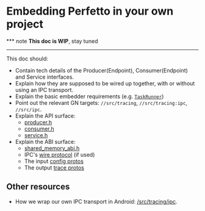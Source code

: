 # Embedding Perfetto in your own project

*** note
**This doc is WIP**, stay tuned
<!-- TODO(primiano): write embedder guide doc. -->
***


This doc should:
- Contain tech details of the Producer(Endpoint), Consumer(Endpoint) and Service
  interfaces.
- Explain how they are supposed to be wired up together, with or without
  using an IPC transport.
- Explain the basic embedder requirements (e.g. [`TaskRunner`](/include/perfetto/base/task_runner.h))
- Point out the relevant GN targets:
  `//src/tracing`, `//src/tracing:ipc`, `//src/ipc`.
- Explain the API surface:
  - [producer.h](/include/perfetto/tracing/core/producer.h)
  - [consumer.h](/include/perfetto/tracing/core/consumer.h)
  - [service.h](/include/perfetto/tracing/core/service.h)
- Explain the ABI surface:
  - [shared_memory_abi.h](/include/perfetto/tracing/core/shared_memory_abi.h)
  - IPC's [wire protocol](/src/ipc/wire_protocol.proto) (if used)
  - The input [config protos](/protos/perfetto/config)
  - The output [trace protos](/protos/perfetto/trace)

Other resources
---------------
* How we wrap our own IPC transport in Android: [/src/tracing/ipc](/src/tracing/ipc).
